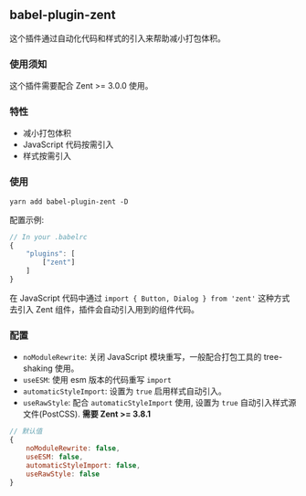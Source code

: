 ## babel-plugin-zent

这个插件通过自动化代码和样式的引入来帮助减小打包体积。

### 使用须知

这个插件需要配合 Zent >= 3.0.0 使用。

### 特性

- 减小打包体积
- JavaScript 代码按需引入
- 样式按需引入

### 使用

`yarn add babel-plugin-zent -D`

配置示例:

```js
// In your .babelrc
{
	"plugins": [
		["zent"]
	]
}
```

在 JavaScript 代码中通过 `import { Button, Dialog } from 'zent'` 这种方式去引入 Zent 组件，插件会自动引入用到的组件代码。

### 配置

- `noModuleRewrite`: 关闭 JavaScript 模块重写，一般配合打包工具的 tree-shaking 使用。
- `useESM`: 使用 esm 版本的代码重写 `import`
- `automaticStyleImport`: 设置为 `true` 启用样式自动引入。
- `useRawStyle`: 配合 `automaticStyleImport` 使用, 设置为 `true` 自动引入样式源文件(PostCSS). **需要 Zent >= 3.8.1**

```js
// 默认值
{
	noModuleRewrite: false,
	useESM: false,
	automaticStyleImport: false,
	useRawStyle: false
}
```
